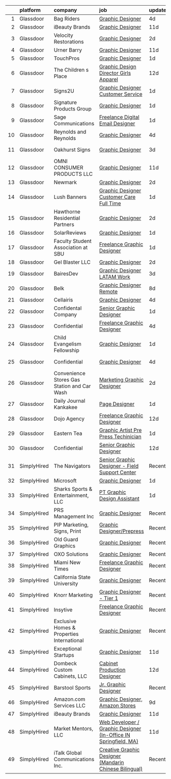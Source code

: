 

|    | platform    | company                                      | job                                                                                                                                                                                                                                                                                                                                                                                                                                                                                                                                                                                                                                                                                                                                                                                                                                                                                                                                                                     | update_time   | location             |
|---:|:------------|:---------------------------------------------|:------------------------------------------------------------------------------------------------------------------------------------------------------------------------------------------------------------------------------------------------------------------------------------------------------------------------------------------------------------------------------------------------------------------------------------------------------------------------------------------------------------------------------------------------------------------------------------------------------------------------------------------------------------------------------------------------------------------------------------------------------------------------------------------------------------------------------------------------------------------------------------------------------------------------------------------------------------------------|:--------------|:---------------------|
|  1 | Glassdoor   | Bag Riders                                   | [Graphic Designer](https://www.glassdoor.com/partner/jobListing.htm?pos=107&ao=1110586&s=58&guid=00000181329fe2e589119a218ff48f64&src=GD_JOB_AD&t=SR&vt=w&ea=1&cs=1_e1ef27d5&cb=1654411748461&jobListingId=1007905381189&cpc=BE35796875A68D35&jrtk=3-0-1g4p9voo73c5e001-1g4p9voolpkeh800-db1ab0a19732269f--6NYlbfkN0D4nuovUOU2dPryPr7-xanE7ZFWASvaSyNm3BqXIbrO0vY_fpYnc7HEh8YTJ-Vba_YYM8wwvkYb9yFF_YHEvxj3zvbZIJ6aJo4CxsC6WKxpU3qOgA9g_RWoChNgGS0KC0TVIQbPEaAVmRQUq-_jyfcBwySA5SBkd_pba5zE1l8nJdpr77GzBhqcjr5pH0qx6HWGxWjfi25lP0vtn1FD8YmdslVbJpo9NLkrA5PCOwTQ6JXtTjmmjN26TVcPfMsnHA0l3HPQZOX3z6myw0JY0260Oien_wABCEownPzG1XM3qkGu7Gdb0l87QtvrVQt40wVwFNsy9nQ4vxeEskbmUgtYHHTfCvFYE2I4VFxR6byEzgazlfLptoiDpnM5nJWNaBw0EbOQWAnDkH8yy6YAXH1AKSpd3WXzFwbywroqS-Tc_YYackzaCO9DIMHLsliYCkvFbQRHln51QCgAS_lDbJlUHURp9DaTrl9L8ZXHDfLBHq8QRThuCA_MrjKUsHCq83-g9S5cv3u5eA%3D%3D)                                                                                                 | 4d            | Williston, VT        |
|  2 | Glassdoor   | iBeauty Brands                               | [Graphic Designer](https://www.glassdoor.com/partner/jobListing.htm?pos=125&ao=1110586&s=58&guid=00000181329fe2e589119a218ff48f64&src=GD_JOB_AD&t=SR&vt=w&ea=1&cs=1_9c6b1d99&cb=1654411748463&jobListingId=1007889460296&cpc=8795CF9063CD573D&jrtk=3-0-1g4p9voo73c5e001-1g4p9voolpkeh800-6ac29f4d46719f01--6NYlbfkN0Bak6EwiWOi-lH95KQGz_2IteeDTGQu8PC0CTdvZEvB8aTxCVl-Yeh_qmspGBAX3vgbxoJuzbW3FoZo6byqxCXLwNK56gfZUKijTHbUINfxmFBAYcY2Zo0iMzF5nIGQKxFqPZLLuwSb9yYcLqtdWuGuYE1VrKOIl7uGDXH6xNO85maWtBP_MC4qKz8SMUW7d88NMXUMrWpS77_2R2ARbFriaTyYV5fA7CacOfOJff5Lj_pE_1TRG_2s8Tv-RCMR7GbGauKEJmGu9Of-6QOeUXPKjUSD1Yxraf2EBy19CwYfWbP5tt6wd4MCJtBmoIBbYLnRPdO807t9uOEC91bvC-ZrRZ9oHtKRzbjkXUklmEaBZrYKc9DkE69_UbUBX8BFQaKICjTbkx_0_1BJ0WAsd-418sMWFIPNlG34mIueY9ASBlGyPTnyhXuMvosyQqr2hciyPlKchDZEtkkWMWYfRBomiOfXTsdy_Rd7bkmZh6rVpXBTqznvoLMV)                                                                                                                             | 11d           | Remote               |
|  3 | Glassdoor   | Velocity Restorations                        | [Graphic Designer](https://www.glassdoor.com/partner/jobListing.htm?pos=103&ao=1110586&s=58&guid=00000181329fe2e589119a218ff48f64&src=GD_JOB_AD&t=SR&vt=w&ea=1&cs=1_d76d17ce&cb=1654411748460&jobListingId=1007914778663&cpc=414F59AAC079D902&jrtk=3-0-1g4p9voo73c5e001-1g4p9voolpkeh800-6beba033e76bfc05--6NYlbfkN0AN77IQYG4qNB0SF0w9dx5AeT6p643ab1gAjaH6HGqssSTiJOziOUFQx-rkxQ2Qw5b_We3bixnbMyboxXkXqx58B006Ff1qkeIiymx7jJ9yKledy_gIAyf7QKWWqyLvCuQo5tklCV9eQbe9QSKaLOIO4GQZl8arah8IM7MSUHMUryxAuuG-tpQ6Gft2TiLhF-9nxY9dtSY2hZn5miW9MgWIc1JEbWYISbI7ugt8bhMW4jFiaNK986zW7t8oLibI1r7d8Xr9NhWwcHlYZ7W9J_58rCj15sEZhqyHqOpc7-vszdAtFEZTL6x9UgHIvA4ZaqEymm48SSqhtd64bX4eO3aFh1Gw9ymD1eUseHQdsXubqRMpBcEjgITTtJMRfqlm1Ov7mxUsXW942DeHWUoxWRphR-m4sYhJXw6yqH01Htk4UFG9S0KSBJ5aG3PQld6k8bjW65fCVU-JrTkfFgeSEXMTSvetLGG9tf4yyNouG8ORRU9BSHXL788KYmfmrsbBKgK1i5PoPXAoYKqaZIMCAM1SXGaNdPor201jYkGiontSr0xsymSMOfYyCxBCYhkMcnFniuMCEqunKd2FAb00fna59edxd3vBH702eUQ8Y-Rwuw%3D%3D) | 2d            | Cantonment, FL       |
|  4 | Glassdoor   | Urner Barry                                  | [Graphic Designer](https://www.glassdoor.com/partner/jobListing.htm?pos=101&ao=1110586&s=58&guid=00000181329fe2e589119a218ff48f64&src=GD_JOB_AD&t=SR&vt=w&ea=1&cs=1_66b764a7&cb=1654411748460&jobListingId=1007890204130&cpc=8B6E8B4A13C4AEA2&jrtk=3-0-1g4p9voo73c5e001-1g4p9voolpkeh800-729056a393d1ce57--6NYlbfkN0AmBJBRN084S0h5v1levH7kjcPcMfn4jvsTPcEYZQxF7Kaw3NrpVBd1-YE52VfQZ9H2FLr2fgrvFrFji67oPVHJJfLPNIkq2ClrZPBMPgkLTPzoh5iPRfv-epdBF_LzDWf0aO-P5PP6BukMAede83k7TFA6ebOdlcftiTDfXscJcHr98fLCAZ5YGHsxyfjFJTFt2qgy2QWMGYZvMFmgcCxsK1VEYoRHIwZg2RKpESqsN4Ym3FzxePCJGXNOUrHy2pxBzxFORE4_w0JmwV8F080PkQ-WhC0ok0NVP5XpOv0qAktaP5fM0pXB2kGwNMpCUV6I6w2t7MNznlMSDGtQtmxyxFNhqo80HNRXB4ok5nxJZ1ylW1GcQMWnwdjtGoLAn0_YGL3xE7RVnc5mpDOmOn61b45pQl1e57rWa23HpqfdvEpVkRNYbzG6VxJT2Vet5I3g-FwM-wwn7K3q5doy8nXJdSJW8jhO_ED2ZPRPAwnT5G1XK8Z2XRLrigpXkRzQfQeXUtC_AIMq9A%3D%3D)                                                                                                 | 11d           | Toms River, NJ       |
|  5 | Glassdoor   | TouchPros                                    | [Graphic Designer](https://www.glassdoor.com/partner/jobListing.htm?pos=116&ao=1110586&s=58&guid=00000181329fe2e589119a218ff48f64&src=GD_JOB_AD&t=SR&vt=w&ea=1&cs=1_3c76f5a4&cb=1654411748462&jobListingId=1007916667825&cpc=292036AD7E8A5303&jrtk=3-0-1g4p9voo73c5e001-1g4p9voolpkeh800-d652e2cb3abc7b9d--6NYlbfkN0Aun7J99uBhasIZbkW12vtIueMmeXmFDIrRUio9HKseyPOAx9W53cAt0llpS9O59qijvcVHC-FnCX3RlsNm5qV_acafk7HarbnT0mJq1Eboe6zrAw99hQQmfppGZdrjpiY19SX8W7s8d6-R4Wt_d0fLEdBd-E22Xq43mdc-SFcT77jO31qBLya_l8UIVau9LkNBNGERMcWyMjKYFxbICvWNyeNlvVmsKaWkGUeNbD6mWkN2wcMoXeIEAEeAZ6DUHYPQKxK-fBowiKz2CA43E8xNwrwrWJrKu0UgftK1iGmepvPZ5_AQs81d9KO5Ndq-VDGCPfIuySnHQrgHlgDWDzxJHExT6GWr5BAvreWx4TzkiVqGxbQoC0EGPutC_GanydcbpPB_L-8nV1PGUJP6nAREAIhbrFZGpI66mjkH1IeCSOmWWRrgrxGd3WEFKwDrkMOp32mTXOB2ZSOfB39Sc9uF5XaDCs2oVE8b3Im47tTRZFAvF6lVg3HAZ8NVnr9xJSs%3D)                                                                                                               | 1d            | Barrington, IL       |
|  6 | Glassdoor   | The Children s Place                         | [Graphic Design Director  Girls Apparel](https://www.glassdoor.com/partner/jobListing.htm?pos=119&ao=1110586&s=58&guid=00000181329fe2e589119a218ff48f64&src=GD_JOB_AD&t=SR&vt=w&ea=1&cs=1_3b30d226&cb=1654411748463&jobListingId=1007886772025&cpc=9BAD89CD83072753&jrtk=3-0-1g4p9voo73c5e001-1g4p9voolpkeh800-2184072bc3133721--6NYlbfkN0BBWd5WOs2S62eJeB2vTL-03xG6TOCfodXjyUkBn7D_mf3Ui1OS0Ywfx-vsz6lvimfn_X56PHaasH5iCJnSi8Lt-nrfCy6xyhiwS7qnhZHl_aVIa4OztkaxHi6vHrMOJIhj4X_-aQuY4igUuadG8gE_GSrSL1FcQbi0m5bsF-D2AfMfn7kXqyhSan2zTZDnRaK7g2lMLrX1_WMSP_-0hOVrc0MyIZOYVIlT4gR5V48pU5GfrP3YWYyS6ceTEgPoAcG0pKoXITpbXWKoyBk0fCL5-A8t08MdQ6YbiNyv9otqVPohtImlWwtIYXEDfCMYA_UHas9p7sI3xe2t4DH-HyvuwBWzU-FJ6URtXco1zjUTGzSMe5fdQqWTSA-n4oxe6Sm4ETPzMwBqqoOf9wE_oxREHzJdS-D7d51sxhdJTHI7TrVfwRe6LtnDQwO8mL1RE0HAcswtaNEweCPrz9Aoh6YfjH7ZDWjv26Dd-FM-8rcGHUF-NY5bXmEN8CxWJiKPsC3m0mdBMLppGVCrOHmhJCwuPYSQSOcCCHw%3D)                                                         | 12d           | Secaucus, NJ         |
|  7 | Glassdoor   | Signs2U                                      | [Graphic Designer   Customer Service](https://www.glassdoor.com/partner/jobListing.htm?pos=112&ao=1110586&s=58&guid=00000181329fe2e589119a218ff48f64&src=GD_JOB_AD&t=SR&vt=w&ea=1&cs=1_dd4c65b3&cb=1654411748462&jobListingId=1007916651564&cpc=8C7EDB9C3100EB8F&jrtk=3-0-1g4p9voo73c5e001-1g4p9voolpkeh800-c964d11de6e57d91--6NYlbfkN0C2ruSLbldHgJRxGqX58M4ekFWuaOJ1Xy3nZgzYPyc2K9788Jwqg4U_Tgrj4YLS1kywXLo0RF65lJHUWhk7nI19LlvLX6_Ldv4w7bv4U6mPqunqy0TNfQoo2TESc8HPJg8xxLGQZseK_XbSHo1BhBNH7AlIsJw1D2NryLOr8etUuelMjx5MHTfHxMwvy6iSNMnrJ0606mHloVoY39A9X3qJ5c5uo5OnKTb4PcnyQH08ZK7OZewL4BTZZ8s2J5lHiRxvB8ocmGzAahTpGNGJpPbgje6MjmXj095bLtKDfR9IDCQAk7HJ7YCGr0Abj0Sm2oY8S2ywQoMY6PWliiLsNI6moHmpLhtRa2Q_t5hrlr6QDbt6gxP05Kzzri_KeLFyqRTthzvyphMhCAs8uyu8X33cJ7F179iuANnepJJKq2mUDNNrv4-VYGNVWefqlq2oQdOwswavNsTd-k19v2QjaNvaWI0whCIIIZt2JyCsx7XTVqAECArPFigf84BtBMDkIcer8-OFS3ptIA%3D%3D)                                                                              | 1d            | Boise, ID            |
|  8 | Glassdoor   | Signature Products Group                     | [Graphic Designer](https://www.glassdoor.com/partner/jobListing.htm?pos=102&ao=1110586&s=58&guid=00000181329fe2e589119a218ff48f64&src=GD_JOB_AD&t=SR&vt=w&ea=1&cs=1_11dd89d2&cb=1654411748460&jobListingId=1007916285590&cpc=1965E8169568561A&jrtk=3-0-1g4p9voo73c5e001-1g4p9voolpkeh800-4eb8d13094d4ae82--6NYlbfkN0DaZQpzt0Rd6JwaySfW6XvLnzkAXqmA5xmaZr9fZZrMYVJhwTtxO52UAZUg2L7gCOanT40CW_vxa628UzAGbB3qrwrdlem3F8icwCNeD0gLqQ-eI6lHJuwfG7eg37_MX37yDaRLwmKHCfPs68IEiCQSpCfWvRpw25tKILAExqIa1z9Hl8tQ5scel4A0N3dfQPLWs927f6YmXr-6_Xd17oUiNYfyyRddKsuM3eztBpgJ9w_al8bfnHTQpLYTLWS8PFxxHakgYhWwo7o-zTrKpa8RLLnUEMZkIL58d4NP1Pe4-cQ-GILcPGQ01urHgqQZtQVd-ePPcHON-Vv1AzaPp7WkMg_UzPmAD5Nw4juvurBdr7IamPH43tLUrQik3Tlzh8wNbRoBbwcjJ3lo2HJPRV6V-6W98VSyROj06Mop3ca880zpwmdxiwEmkh-Dds8KMqPatpWcllGAOwflEj5UjwAtPjXSmzC_qwJj2pbiIu5rlHguxYUaaTzKW3A8qiBRcfHFlON_y34NDZQedPxq3MnJ)                                                                                             | 1d            | Salt Lake City, UT   |
|  9 | Glassdoor   | Sage Communications                          | [Freelance Digital Email Designer](https://www.glassdoor.com/partner/jobListing.htm?pos=127&ao=1110586&s=58&guid=00000181329fe2e589119a218ff48f64&src=GD_JOB_AD&t=SR&vt=w&ea=1&cs=1_4b8f26d5&cb=1654411748463&jobListingId=1007916382036&cpc=AF1E4A3695F490BE&jrtk=3-0-1g4p9voo73c5e001-1g4p9voolpkeh800-9138dbce5ae0f4d4--6NYlbfkN0Bw4eilJLL6njo-bmuEWNQ4kNTbq7KRyPE7FcZd-Sq0cUNIlHWg1RmZdtZxYgPgvMKCcW470oMEKm9yUfH-WhpZfbhmF4BinsG6u2z6Sv0cm_laneQccpVMRJj7W4vUwLsothWtwiHVusC3CTakdu2x4B5fb5YmBF7pJm-ZDntAkSBF-tREePaSBYMZNMS9LjP5_lPy-zgNiFmFicaJfdWfWghLDNfXHXXZCe3pot6q_7JvzGMNlcf6NN9ecZpSDP6ub__JNGfU4lxTlFer6bieLFxFw2_bm21cCgM3Rg7AkDgUG0514Cpj4VQlw8XbeT8bWLFEcBP4jUJscxxmm5Ocu_7W6SUjcG3a4g6cg_j_0RyEYGQM_pc_oAvGnf0NJ5ufcujWSdDYyiWQ4sV-808rlYq33n0PtSJ-orwK0Sbuxc9OsoMFsdoKsiXG1wqtplqYS25gK9glqPoAMfv7mHNiiUp-xycGEjqUxjvNGMZEeNyKeKzMk6d97iIzXXc6qx0%3D)                                                                                               | 1d            | Massachusetts        |
| 10 | Glassdoor   | Reynolds and Reynolds                        | [Graphic Designer](https://www.glassdoor.com/partner/jobListing.htm?pos=108&ao=1110586&s=58&guid=00000181329fe2e589119a218ff48f64&src=GD_JOB_AD&t=SR&vt=w&ea=1&cs=1_d62e5a68&cb=1654411748461&jobListingId=1007906377535&cpc=BF2D99A98B89D842&jrtk=3-0-1g4p9voo73c5e001-1g4p9voolpkeh800-62b7b480fc55fda0--6NYlbfkN0BZocpoA2SzTZ2GiQkZWoNJPwogaSn5DK7EuJc9sdNlvjxb8U-81coehJsjtUBK9dRI-li39YKSqY2AZjtG_S5wwi-QEYJB6ANxMy8pV6Ec0GZIsdnXfTfmu7DPNU1jsuudTrYmmNOfBnbwG-AaMQu8iERsoP8-90y4SZ1cRN1Tup30iq_NL2fAh1ee5w9mVOEjlzrtV4QR3SCTes9dJw2xng6qi8hBM3qZ1wIVYxG3veYZIJRgm3FmqRAiE584hyZ8il2HNFbfwD5poxle4QWpVzIPvQcGU0lOT35GgzCZN1cHNgAlvUXQtEybGQQCP6zeK_zVVmwOAHI-SVALfUI9UznJRXTCIPf9SxaBWWahKinzg2U1tsOjesLduTpd0YtRJJeDNPEADvfJwEboycqZf3kC_v-K2DAa1p9IR-bMwkd1GkJgZC7Bjp-loeqUumuipaqJpW6Kh2p2dv0Lpo3im5PiPD2eEMbySR_33-9zShYQAvEqRCQWpslQT9k6BciU-GbbyVQVMg%3D%3D)                                                                                                 | 4d            | Celina, OH           |
| 11 | Glassdoor   | Oakhurst Signs                               | [Graphic Designer](https://www.glassdoor.com/partner/jobListing.htm?pos=123&ao=1110586&s=58&guid=00000181329fe2e589119a218ff48f64&src=GD_JOB_AD&t=SR&vt=w&ea=1&cs=1_73caa2ce&cb=1654411748463&jobListingId=1007909313017&cpc=9EDA28EADF1DF7F0&jrtk=3-0-1g4p9voo73c5e001-1g4p9voolpkeh800-f2d4373451fbf4f1--6NYlbfkN0CScRUTDNZOIsfF0KgQMqEmm1HMgqXiKB7IvQHeE1BG9Sjv-t5XrcewyGRMLidMur5Bi2owjrALbeJvAWpW1KeZN-hKuJ8Omhw5lgaEeck7FdlGQllwx_i-QLZ466QJXsf52ZqXx3gntLWqxDeSbZ1T8lpmuuppNQZQ0NFHMNxgzjL3OobKHhQ0MYDEVg3wZPD6D_maOZwqV8LKGwY7wv9B98I9EFzbIfQ652EFTERH_wDsoPdAdLF63ff5OBKuJSfIfaUTYiN8fNkWQ93VDoaDv_f1qaCewUwB3ZteDXusNnnr8dGW72WuE7OGbA23VO-DyaI5fn3qM0exfIy_2u21kv-vKHTIqRPDnxdIRwe8_HlmN6h8_o05z_OXot7jZmCa6_5g5DQHg8xgG6fH1fgzZ0e1UyvDMoMbqM9oVlaaxVYdFg9YdFWts--YGXHeAwVCeiR64T1cKugt5Tm-XNm1-dtbrtLfSGlyfolp5VEGfL5QuqzH8sJEMRJAbQjXp24xg-tNSbtWdw%3D%3D)                                                                                                 | 3d            | Saint Petersburg, FL |
| 12 | Glassdoor   | OMNI CONSUMER PRODUCTS LLC                   | [Graphic Designer](https://www.glassdoor.com/partner/jobListing.htm?pos=104&ao=1110586&s=58&guid=00000181329fe2e589119a218ff48f64&src=GD_JOB_AD&t=SR&vt=w&ea=1&cs=1_6603ca05&cb=1654411748461&jobListingId=1007889603397&cpc=956B2567E1972B70&jrtk=3-0-1g4p9voo73c5e001-1g4p9voolpkeh800-61a710008d1de145--6NYlbfkN0DA29fAIWzMUN2zo2rByGww4QFfmfq4cE7ge9TBo7X8oE45YmG8TofcGxxHz90jDPkaExRLftcRbDrnWlC5hnWKtV94Vk9eaE_00hIOBnnNNT6oPys2RgwQt2iu6gglzuGHvBEqIUYfT2i9zA-DcbXI8Rd2K6yRZFMMeGaM06t0dlqyilxMg3rd0V1gtn9ar2Xc8pG1auMLvghu2n24ZRIORY0md_1fPbcGnRInXdzIpFR-3ejiAtqz5fQ2f4t6XAasHujNyMDHhfs7eQTs8x_aPtlwZk5pe1PoiZvaluhATQlbfqZb-MnhOWXHKcN69KFaj7cc08oUPHC68ScwCSXwQyCKd9zzmAta2I7DBWdo10fibcJAtAOhJfNmCD0pQMyfIbq3vj4QHZbPCEWlG9IN5Asm0UwmyrDClIVQ_3HdQOyzHf0L2B0gvqqZGo88TtTF1d0-GApWsPlhYJNolC1Rx9E26Aj0K2sBPI2TwsadcIb_CHytj7Apo6XpHXpJeVc%3D)                                                                                                               | 11d           | Myrtle Beach, SC     |
| 13 | Glassdoor   | Newmark                                      | [Graphic Designer](https://www.glassdoor.com/partner/jobListing.htm?pos=124&ao=1110586&s=58&guid=00000181329fe2e589119a218ff48f64&src=GD_JOB_AD&t=SR&vt=w&ea=1&cs=1_3c1a3233&cb=1654411748463&jobListingId=1007914184878&cpc=F2E91DB1AE7076E1&jrtk=3-0-1g4p9voo73c5e001-1g4p9voolpkeh800-e75c8351b6f3e284--6NYlbfkN0D788tVLZnHYB2JKTLmCXo4PydfvtZKcdbYx6lxKaz3IsjpekL0mtLlHCb9Vr19l7yLEKaEdJKcwOP3V50yinnrOW2ZbGblNDfCAtRmSNLZatRlgc2gR80adKW93nbdILSSgQ1msfZjknFw466he5003EXfZUcEX2zvqRrs-ARXGyq6lLxqpmBYT9b9LXmv-eZsRnH2zS-q2Lrcie4cLijxlGlpa1lhPpgEr6PXZQ5Qb2eU0TdELHdWMNlzShqb7JzO33S3iS3DUhwnYKRS49rILeJH-DI4AuFcQWMJzaAvwsEnI8wX-KUC5xBJ-cZj7yfo3TH3_9-SOThYTsH6FBKB8NwREdHDjwzXeKlBFneXslOO6OrHhTkul1IvDT-9240Mo9d9Qim5hKYtpVuyqHjOkkqhwd5eIUplVZ1_DrW0m56FhAEVlXcLV3a2V2iLECRHJXrF6DBUClNglWR9ejRAeRTqXQGrKErqhZVjGGwHpMlsacnYptqW68WFt7pFw3lYRakMQNB1Dw%3D%3D)                                                                                                 | 2d            | Oakland, CA          |
| 14 | Glassdoor   | Lush Banners                                 | [Graphic Designer   Customer Care   Full Time](https://www.glassdoor.com/partner/jobListing.htm?pos=130&ao=1110586&s=58&guid=00000181329fe2e589119a218ff48f64&src=GD_JOB_AD&t=SR&vt=w&ea=1&cs=1_3a3db858&cb=1654411748464&jobListingId=1007916897117&cpc=4B86475FAF393599&jrtk=3-0-1g4p9voo73c5e001-1g4p9voolpkeh800-485fc03a5293ab20--6NYlbfkN0D7xzc9g4AO7CkQFg6-WtG09QUGQ976mMDYGAVxp9DsHFX44B11cI3PAcyIAsaOLrHpu-NM92vf1EYm8k-rZrxbLQNvvUXz8FwWnqPmiB5jWyjFzSnXgMG95AJWIeZzGDjoBkTNH5lwz3U_ulc22Wbs2lEFcBnEUPWjZi7v7NLmG-RZ18-KVHEW5ke6gxqCLxPA1T7bj99CRH-B0ca8E5kbHaWHzw2CVIxqJUOhOXPHaclx86yIn_iaHbgKF0pUzeI-ZYe3Dw9X1FzY-dCG004gxjVArVFVAQr-xMpG0B6LsPI-B2Q7v4jcE7CQYBAdsCmZ1HTZOCpWY2NMWKNYcezbaGmTHxUAI106MXPaPOeK8dS7vWYLoIBmsoja55p98wLZPlvQ2J22y8idwSjHH5gL2_kClj8q_-gd6hEEubtlBAwfe_DVl21Wk8W4fd20Vj9xqcb8-KBOL7iGNsp2zNaL4gNawi1dEzX6UGkyvFvyrkIh5MY5dskE7cb02yNb9R8%3D)                                                                                   | 1d            | Richmond, TX         |
| 15 | Glassdoor   | Hawthorne Residential Partners               | [Graphic Designer](https://www.glassdoor.com/partner/jobListing.htm?pos=111&ao=1110586&s=58&guid=00000181329fe2e589119a218ff48f64&src=GD_JOB_AD&t=SR&vt=w&ea=1&cs=1_89a90790&cb=1654411748461&jobListingId=1007914022148&cpc=66625C18893C0C14&jrtk=3-0-1g4p9voo73c5e001-1g4p9voolpkeh800-341cb86819d86c0f--6NYlbfkN0BPXALRPKckI9bxvPFgojV97bS6zm_qQc_3xQoOUsvRTkBnYJJ8inH_YfERUjLnUVEale39OnKuKyVDfWGngeLpm50XeMftDLq2pFU4E79foUtVEQitNf2Atj-EmRhkM2v88HCLqRzRGKJumBE046QGj5sFAUBOyHRnJ0DR2aTJIJ0X3yGwRJzDveUdSeS0PsvQfr5godLVj5xoLQQVsYgVn_mELNbGgqk9s6FEXY-0erXR_qIQlWWgdY1xywLLjvl4C3g0Yn296ACFBEqTbkj1053I9VHHDXaQYIwN1ECyLygYFlvh1aylPRrRPTEdEfUcuE45el6MDHnJtp9hhJmIp7hihxYtcvXbQijhT5JuEohXgRsfuG3wNx40WKaXgNp14-lsOaeaEA5oiNjIhAJFUrTDOs-6Ij6g3TMpME9US3XmydcuwjiMFPoRPCNuTxZlRtEJVL26abWsSaqqIAI4ztE_DMMNWPIPHhO6JMDDa9I3SMrtpQxkcJD0CCAvDW-QRs6Eyf5qxg%3D%3D)                                                                                                 | 2d            | Chattanooga, TN      |
| 16 | Glassdoor   | SolarReviews                                 | [Graphic Designer](https://www.glassdoor.com/partner/jobListing.htm?pos=120&ao=1110586&s=58&guid=00000181329fe2e589119a218ff48f64&src=GD_JOB_AD&t=SR&vt=w&ea=1&cs=1_3331dc62&cb=1654411748463&jobListingId=1007916022767&cpc=C3517E2410EFB392&jrtk=3-0-1g4p9voo73c5e001-1g4p9voolpkeh800-35effa83c1b04b45--6NYlbfkN0Cl5EkcnNUgaa9wFpZ0kwgW0tbGD9CK2ONfLQYOXjTpmBg2jJtRGBzNT5znIDD_TJAWpRVe_WHrg-4K_urKBY2g9gKoqWLxD4rO6tYoObpPUEykSdck-FmkOUJmMUUaGM5P757XmMoR0hadGb9Gd8Rn32zL-FtB4O21EZVpvqxgPC_ePsmjo7msVip2L_OJue_CHK2RKZ44ykqyc6aIhrSlJji681Hdzts8owTbhME1__LyoBSFaUcNpiWD6-WVwfKBYobbafKiDxuBw4QR-TE-lO0yn6mHv8-aaaLYj19uj26GzD0GLLuEYt8tWd6Yzaf2g1B5Xjb70JJcdanO7y4r2P-FNGChDgvArE0Y-OtcaOdQUgD8gfV2DLDd_gFY1fC5hEB-xtkqo1tU2hBt__EsVXZA3-U4upTT6gwjIipl10ObnPaDXRQPrZlrMysfUTu8Mq6gUbNCBZOXopZXF-Ft-3VyMNrlrW8F-cAnL4vZ_pdgaWMZILv_DnMwJ617bKY%3D)                                                                                                               | 1d            | Eatontown, NJ        |
| 17 | Glassdoor   | Faculty Student Association at SBU           | [Freelance Graphic Designer](https://www.glassdoor.com/partner/jobListing.htm?pos=128&ao=1110586&s=58&guid=00000181329fe2e589119a218ff48f64&src=GD_JOB_AD&t=SR&vt=w&ea=1&cs=1_c1e7efdb&cb=1654411748463&jobListingId=1007916309617&cpc=654405A9B1E0A9F5&jrtk=3-0-1g4p9voo73c5e001-1g4p9voolpkeh800-b461f3c2c1fc72a2--6NYlbfkN0D5OM2_DtJwWfmjDms4YBJ7udPE98KGKje_yY5u683XQjLowkIHHiTh22S_utxEMKHI08aF4QWqFKor8MJUT_kFOMt5x_2Z64TQenWTcwZhxRQmBev_HpXoeVoD15X6FBid0GRHxLoLON5sqpKENA7JL8yTR8aw4ds0RNOqc-j37qwFZM3BeTODJxLQS14YpmtFjLF4xIl8u-r3TdyRt22jNU4gvb_wjzJ9NBFZGNq50jiWvwyIyBMgBGiYW6DvsNBWT0cgOv0jygYq5whP2JS8cZ0zVEtRBOq3yiHHPXmqaXka71rv222HYvKd5TwZqLY431C0Jt6FAzWHT6r2j00nW7liCwottEGZ_s4wgIaUyKS8dphp1-2lbRLa4on1_oco6h2pddcQAU9rE8UnIpz3RNxy4wwAzmgQmoKIdz1wg1tEZ-FUQlXLBnLH3HG5-KrrQMwvCFoMdHHqsRQDuADRWObKvWwbpANjlH5C3faJ3w7GSyqHUUab34iK6SYy9JY%3D)                                                                                                     | 1d            | Remote               |
| 18 | Glassdoor   | Gel Blaster LLC                              | [Graphic Designer](https://www.glassdoor.com/partner/jobListing.htm?pos=114&ao=1110586&s=58&guid=00000181329fe2e589119a218ff48f64&src=GD_JOB_AD&t=SR&vt=w&ea=1&cs=1_4b788382&cb=1654411748462&jobListingId=1007914031772&cpc=281FE6ECBEE2538F&jrtk=3-0-1g4p9voo73c5e001-1g4p9voolpkeh800-c4335c33c46746c9--6NYlbfkN0CPEiJEzZq4I_K6S6Q9VC1QMfIsI0INZ1UYi7vjgDL48YaPGGDdkp1ZtDXV5yXldrI2acObnEcb17z-Ywa4ZhjL8opj4b7CmM6ZS13OqzezEUUf1xWv9ihGrqza8b4x5UmfiwGm2i36RBQPWH3C09_OQcE7aLED4Lq3z4HDj_wZv3ktZBNLYjvry_AlpLoSwdNEZjYHRK_tnOL6HVaoK7goPwdQ-Ssxx7DpJHOyvBuMdZDFqExX66f7nHvBzc6vwkDnhtDkk5nfBkw17qmwmM0pE-J0DzK6KHV4Xcy2jcpnwUOm_HvJt_RyOzIa42JP2wDWEREWYuJzOcHqvywCUtCpypUI1C9D7CipUGlpJLOlFvqTkkFmjcGFIWsm2Jh2lvWgLfer4MQjYN5XcghtSzcWzZuj-RNDWQmlodDVRzw5AsL1dJ6LNgfFp37JBzgT9AO7LHS6zAeTd36AnFjcdAvYCzQQAKcifnyiFJn7xU0rtcMlCdrCcMmUFSAaL7ZzzjLo0Er99L8Jhg%3D%3D)                                                                                                 | 2d            | Austin, TX           |
| 19 | Glassdoor   | BairesDev                                    | [Graphic Designer  LATAM  Work](https://www.glassdoor.com/partner/jobListing.htm?pos=122&ao=1110586&s=58&guid=00000181329fe2e589119a218ff48f64&src=GD_JOB_AD&t=SR&vt=w&cs=1_73454980&cb=1654411748463&jobListingId=1007909606870&cpc=F41FEAB56D215062&jrtk=3-0-1g4p9voo73c5e001-1g4p9voolpkeh800-6e824d0ec6b315c5--6NYlbfkN0BfEGkshao4EhrCCf7LYqKO8VNtf9vkQrewuI3DmTR_-FNjQOZq6FDCm1wcPTrdsPdLSKzVEygOApq72fsDkHD1JO8qXoNlZRCjiiEmgaHs8VQHP8mjQ_IyqmJcAZTGiB5MTfkrLXwDdQklgouhZigDHk4Ewi9YYAF00Cnzsk3jTPa3i4FPVrE2fJbAJ6elwOx8s7spvuOJeiD1q19K5TZVAlAZ6X8UCWaUXiOs7kvBYZ6rYHRqLT10a4TSlfQF6BC18F5ZTTuNBA3o0ZPTcNDKftIQvDy1x6Yd6_iIXOrsA5Y-LdAa09zLAEppnR4ul2wv2lI4dYvOyLgTmCitYS4nhReIGeFBxCTBnuLEqOfD6RC2r9k3rjhSEIeZvHRL-otTCkOTS2UtgHUwYifH1HPCVlSKTL648e3yhQfDxYxLb0wJfow-2iF1KvSJcT4YpevutavjgHGYv0yFa4e0Wgkb-7Ndr_y7Y6fH-w3yHfYYYxtvsE8gKYTohBXgsRrn8JNaM_7km_SHxECVTUrTMGHW88PiFnPdjDjxgThQMN6c5-eecCX0YQL8d3wKIUul_RaZ6d1mUkhmPQ%3D%3D)                         | 3d            | Colon, PA            |
| 20 | Glassdoor   | Belk                                         | [Graphic Designer  Remote ](https://www.glassdoor.com/partner/jobListing.htm?pos=126&ao=1110586&s=58&guid=00000181329fe2e589119a218ff48f64&src=GD_JOB_AD&t=SR&vt=w&cs=1_b691162c&cb=1654411748463&jobListingId=1007898632091&cpc=FB7E4A1762AE5BEC&jrtk=3-0-1g4p9voo73c5e001-1g4p9voolpkeh800-f9a1c4d02b729b63--6NYlbfkN0Da6J51kXWVbKwKvqLrPU-n_Lo8-YIDkUozJ5xEI5XbK5RbcwwFnbOzbi-PuFpPYiorUdFPehLafjDFQqwAaCPmWryCqqM3SqDTMdqG-oGSX2MYPpCKSLaDQSFYsGmUl7pZCLbi42L2MOM1tYE0rvdpIx8dFNB3RprgBUshZCGng5ES-boqjdjMBjmUfrCpr79UFaPxbauYZcOPlelOYtW53AdNRoOEmsDs4lurI8-rV--bv_t2_EBVtWFrDUOWPfyIcNKK3rr3NWD235KvneityDbV3ev6VMfp8zeQzrmJmDIw89N9PPnUwgNLqyV9LE1cpj2eHckL7vlHjbACjLqO4DO5v_fOGfYMeZssEc0UlSFZYOgTWP9vxGruqomERnbff7MGjtEy1-K-4FhhMrVsFsj5-rzb__W276_B-tcX_Fi5A8fpSVAKOvfYMrxLpE04g9DUM3czxNIMdoRbawiMtuouqdbFCUfrN2VPPMecfnhBb9t4Z_U3kjHyH_QfaQ2pKXOeiTz3IBAT4upg1HqCWm4J7kQRDD-tp581697AOSp6yMi-oj7a1lVi8_L12vPC64vBTFW9D68BEJtBdHq8UXjPiBiGqiY%3D)           | 8d            | Charlotte, NC        |
| 21 | Glassdoor   | Cellairis                                    | [Graphic Designer](https://www.glassdoor.com/partner/jobListing.htm?pos=106&ao=1110586&s=58&guid=00000181329fe2e589119a218ff48f64&src=GD_JOB_AD&t=SR&vt=w&ea=1&cs=1_2221c6c6&cb=1654411748461&jobListingId=1007905807990&cpc=BD04BF404FBE42C1&jrtk=3-0-1g4p9voo73c5e001-1g4p9voolpkeh800-e23e22181f2b79da--6NYlbfkN0DimWJ83CHT1ZCPVN8tHIKtJyaZLFs-ASOcJFQs8UXSw5r4m8mOUgMme-b7P8D-9uzbZ3GGP9Op30557bAW2yN0OEmJ0xPtWlZHWiVe01620yf0Ij-OkF_i0bfj82umuzqSuBqy2o9sUoxaVm4avH350MHE8-foUu1buA6rpzaySb7hD5uDrHJY_zAwb8D690wV4oxkIuMG03iYxdCbJ3krMr3XzTDQticruqj9aC7BdTYiLxLAxPmWSCcg2VQTAnJwyXwYOtx4owBtRlVZ2LvSz3J3vkn7erYwrq6aChrw5HcWyWjTRUYdrGuiRr4nzhzfMBeoVXi9ACs-0XTiORkxPNGOV80p6F2EIQRVW_fWLHPNtlOxyh_BAkGEVpisWuwNK3J9KVL5swVA6IBdQ6Yw3PMxdtk-zPZT4B6IrPIWuFdoHJFCujeSGWED_eV4UoQ5nc8YO_WOWXqQwDZopGyrjDPf_OmpoUZ56ZJhn0Ck3GLn2lGTPa54PGzWts3YqVq5HXEeIxQEHA%3D%3D)                                                                                                 | 4d            | Alpharetta, GA       |
| 22 | Glassdoor   | Confidental Company                          | [Senior Graphic Designer](https://www.glassdoor.com/partner/jobListing.htm?pos=118&ao=1110586&s=58&guid=00000181329fe2e589119a218ff48f64&src=GD_JOB_AD&t=SR&vt=w&ea=1&cs=1_93c4cc4f&cb=1654411748463&jobListingId=1007916283115&cpc=83EE714EB2563156&jrtk=3-0-1g4p9voo73c5e001-1g4p9voolpkeh800-30353a08b8d13039--6NYlbfkN0DdLn5tXN_RiyJSiFodarGZFJKa8s6F6AK0THPBWp05MWGACVIr9k5ZhZeqA0v3XLuiOGgNuIMZcjLUzzeczhsYoUuvQodJSw88ILTvlVrwbOuG2zazNBoynVcrohAohckax2-qdbNYmnafCkjMAzTt24sbjj2rZ6jwQZqQxOfJrX1-aHlm9ONzt4lf_zU1UNenFABPoIVHJVFeUh5r2gBHqag5CFnjSbnJufDxzSLtiQFY38jR88sTw-aEgBXoChzVkf-IbLsCQ2NPjy3ltFBs188aO1W5eCzP4HrgMIoxK4J7Q9YevEHPB5PiUBhLCeNlKSixf1M9C6VcaEI9iueQvcwsNI9fxsKP5pX7vseXBbSUMGgJorpWzbd873ktf4drmTduH2it1nhLVDGgjK__RwkE_4gnGSQik7A8rO95Zm7wSdvC6HJmHPYafjXIJTdKVzDNQ5IC19WMNzAnDPkEYnX-HccePZ4lvZsSVf3he-F8mncIynJ6C53BAe_eQXW-6wdURoq6pQ%3D%3D)                                                                                          | 1d            | Santa Clarita, CA    |
| 23 | Glassdoor   | Confidential                                 | [Freelance Graphic Designer](https://www.glassdoor.com/partner/jobListing.htm?pos=105&ao=1110586&s=58&guid=00000181329fe2e589119a218ff48f64&src=GD_JOB_AD&t=SR&vt=w&ea=1&cs=1_143144d4&cb=1654411748461&jobListingId=1007907463958&cpc=8795CF9063CD573D&jrtk=3-0-1g4p9voo73c5e001-1g4p9voolpkeh800-aa998eb2b6ff81f1--6NYlbfkN0AXmc0ozA-ng38EaH65ErDf9X50qwqtw0EVv_aWSftMb4XYgkFokbHaBTL4PC5j-dByB5D07M8KP08yY-yhkVOnSMav7WhqH6rF2ddrUKfninvf5CXgjVsSNwUCdOhuHss6vcsobFZm4LAk56zy_uh_8ht9OuX6D7z3LeuEWOhmKnV_d9Z7aP8L6Xij2sw1D5LGS4f5NmZ8TcPQCk1yD1oaNwZVtPlqI2Bc_KQx-e-kf8Q4MIP-Q2mF28wr_7NKXDmImclciKt-Ln-cIEOnMytLUL5bu2JcfUVvlAWJZInWf3mdi1JAYNT40bN1vW0yK16ghRDHlS3KNJTMZ6U1WnrEpfqxSci6LqY5vldvrUBzR-5MN-1a-PecAa9ahIavoeFEVq-WheG4wK29UbzJvNaQwLw4ITUz-IiaSFYOyq6NH_09S7Cf3aOOlWcjyWsg6NKeWwTNgRfWbmYAuASCPxWXArAyURJWWHZ3ebTI2LgUkeATfCSLc3rIw8pNM94DPso%3D)                                                                                                     | 4d            | Remote               |
| 24 | Glassdoor   | Child Evangelism Fellowship                  | [Graphic Designer](https://www.glassdoor.com/partner/jobListing.htm?pos=129&ao=1110586&s=58&guid=00000181329fe2e589119a218ff48f64&src=GD_JOB_AD&t=SR&vt=w&ea=1&cs=1_c87f4f95&cb=1654411748464&jobListingId=1007916385342&cpc=632C08DE5A4EA969&jrtk=3-0-1g4p9voo73c5e001-1g4p9voolpkeh800-3abe055ecee00126--6NYlbfkN0B3TR9fjcPWI1I0U1s8Xj-tIZQLTohrBDLR8eTwRNrsh9tEIWv5SpUrnqW0n6rWnG931TCOye68uxtC1OFNRMvtCHFt2eLu6SnPkMVRZXlXpk-JHVCkbYBgClgfuBfECCGJpNzIBPDCSBJV5O7_T6EmsnC6BeVxIg8ZK-bil-WlQUZk_p-u8Ox3WByXstvRClEW79JxVVmO2zorKcdsHs0h9lCLKRaMV0wgjkxVa8ODsaPEc8m-0AtDmB1PrnA0JnDeVrSJphbz2CVPqJEaZ_8PsxKdOn9ul34CgIbmH8h9ouTYY5oJxcyhTiKYL6Onx6LHcgW-I3nIGzxleTQEB1LkpYXUDhiTB_ReQEEufPjZYkq9KdEowlWmUA1fXhiJjGON13hiu9eZ3ATCOOvBN0LYloxeOf2SC9pezxbdtpgCtO7fQ2kZcl01Ke-gUk8uxjig3tTQdMOnkodnzY447w7QZ890_zVywYhCQZJsEr5Vb6fEizSWELEtLQQtfeoIWaM%3D)                                                                                                               | 1d            | Warrenton, MO        |
| 25 | Glassdoor   | Confidential                                 | [Graphic Designer](https://www.glassdoor.com/partner/jobListing.htm?pos=117&ao=1110586&s=58&guid=00000181329fe2e589119a218ff48f64&src=GD_JOB_AD&t=SR&vt=w&ea=1&cs=1_5f943440&cb=1654411748463&jobListingId=1007906448952&cpc=A8EA696C92E7776B&jrtk=3-0-1g4p9voo73c5e001-1g4p9voolpkeh800-6deaec60b43fe9b3--6NYlbfkN0DHCUXGuOydi-xYFjzSZBoGOuSnOBxDJDo4sdnv4prR3Umh3nqGc4XBHvalpSMEWtyNTMhL6zGUstnBVusy5-yr2jUSYh_I9SYc8rdFL0DDyMopbGBpruuxqYzF26iAETZoCdsCf_8zU4gGaydk1vfDGjsKVv_pf8AKVQQ9jnMD-HAbS4YRGzcvS4BqwRjwEbAhOekUlfdnbyL_J_jTQh2c6YoR-FpW2olEi_2MjMR4VdL8XFJ2WDSiBIFN5wwzmOTrkA9eagv1ZhaNBpwYOyIhx8gP6GJp5CZABIpAN4aRLYwa8thhiLS0vQPFk-MUmMttZl5xU2oRQO6DsKwq72AbXlVBctkAtXamof5bazcaviiPuZaE3bgEunnqoSjTkfDIM96TM2J2Yaky3Qnj8udcRBKoyoRMaTBVzieeRxFw1G6tnJ69U-h_9USlN9rgAFtxwkKF4It-EknzpekkVpl7hI5bOU__qB2UZU1mOEk9yJlp8K4kNovfV090q2ix-2I%3D)                                                                                                               | 4d            | Los Angeles, CA      |
| 26 | Glassdoor   | Convenience Stores  Gas Station and Car Wash | [Marketing Graphic Designer](https://www.glassdoor.com/partner/jobListing.htm?pos=121&ao=1110586&s=58&guid=00000181329fe2e589119a218ff48f64&src=GD_JOB_AD&t=SR&vt=w&ea=1&cs=1_5f76d80a&cb=1654411748463&jobListingId=1007914397033&cpc=40021B6B9FB64F38&jrtk=3-0-1g4p9voo73c5e001-1g4p9voolpkeh800-9c53a870fc773845--6NYlbfkN0A2qETg8NDdb8YmpmXHqMZx7PM_SWWUrZ86gUElVzY_nAqd1yguQKJ1bnW5gwMV580yA4ho8G37Lb0IOFPTtockjI3Gg6ot19QggG6EAGpocKcWBWFks9MCj0LusAOEmtTUETIgWLoMqEl6m4Af08ml6mzEcYt1hL-LvMgUQCgdxwDuZiLmdP-jvImeBbCyrQ01QYO8E0LjX8s6Doh25P6G59ccIIk0ePVT9CC5IttksXqKqVCwHP21hc1i9fvha0LIolOVZ7amy3WhP6GlqdFcJ3OuMIEZtMDpPVbqFctPdejy537soi2ekghMLK4GHPHr7zxCT8LAQZleHZvFsbpbMBnrogqg83mWyNr5a_dtWOAHhNvBgAOAMldoPbCyCuNLbr2otXbFBgkyr2_yLy9h433gz9t44EEClzZSqiP3zjesv7wEPpWje8LhBLy_znjMf7JbIqaMmGrlJ3N7I1DhnkvO5DvBEW5FeBdNzxZ5jh9bM2KrIfqjry8UXtR3Ie04775nrWah5A%3D%3D)                                                                                       | 2d            | Tinley Park, IL      |
| 27 | Glassdoor   | Daily Journal Kankakee                       | [Page Designer](https://www.glassdoor.com/partner/jobListing.htm?pos=113&ao=1110586&s=58&guid=00000181329fe2e589119a218ff48f64&src=GD_JOB_AD&t=SR&vt=w&ea=1&cs=1_2017982d&cb=1654411748462&jobListingId=1007916562211&cpc=19A63F97CDAE9B19&jrtk=3-0-1g4p9voo73c5e001-1g4p9voolpkeh800-f6cd24f721c1f6bf--6NYlbfkN0DmGDNl7zD5Ulaf8_5Dyt8WYi-ZHnpxyUIKvkssYzrSfcVSbJCmiuoHkrPkOMiHXy_lVWML-CqU0D7jkLaU4Lsm9KZnhPOAeI9-ZccCW6CF_wstaVN51zZWQqld8msLnTykhRbHfGffsW0Pt9NBaV6PxWBaTCzCEtPM5WhP4jidOy7YzX5fCIBBIv8mToZ6lKhqgrucOL1j_L2xkbnTYuA7iJbsJFs707EUoUq5rSRgjMWnM0iFeTuKWN3aH5VTkCYTsYj2wNq7meV64-IC2RGVtqE2CaXdq7NlcypBfaU0PXnrxPnRTvyMkf3D3kOxqdwz4jvqlDgkKEIwaNIFzG0nvxQxkHX34Sa_hcI8heQ4d8blT2WNBLqlV4gHQrXmqr6yUZVzKSGNIIIk8y1ZpfyVe_HnipQxyQfP4aQj_u1tN5nO-jZhFgfLVjLqMBKP7Yrg0FMzbGDLXEVahTawYEE1NiT7BVtrAv6CSR4OlrwIBlaZAGokXgIyK3xpuAj-NYWgyRZNkDOH9g%3D%3D)                                                                                                    | 1d            | Kankakee, IL         |
| 28 | Glassdoor   | Dojo Agency                                  | [Freelance Graphic Designer](https://www.glassdoor.com/partner/jobListing.htm?pos=109&ao=1110586&s=58&guid=00000181329fe2e589119a218ff48f64&src=GD_JOB_AD&t=SR&vt=w&ea=1&cs=1_48fba39f&cb=1654411748461&jobListingId=1007886314271&cpc=3DB599BF2F4828F0&jrtk=3-0-1g4p9voo73c5e001-1g4p9voolpkeh800-6a0c92d1cc1faaff--6NYlbfkN0BJ7SxFFu0QS4s1WksMiRI1tKjLJJuNPDUQ_PYvNvf3fpUzcpH-6oJ1gM9ZieZiUVApO4EXtJPJ4hE27egZX63LdNYAHGNc4GmXi4OsKCdQoLedIYWNoZoydeunQfgYvOvZUtZISuvEkKAp8m_aL4l6r7S0nV04xK9MqCYvNi9H1BEhK4_4eEd06jWwncPGrtqJR7_O2wBHg3T1vwQbC-rekmpy7znxTCGfp8_N42Pt2cdBECUlCYz8Ky1nJkZ1ETyn5etmV6G9DJi8Y0w2RqvwwahYed5Ea7i-B9HYVvAy4nZiMaXG-8QYKo9pJb3FP25BF-YNtOLYf7_ZU2BrOBPbkcLBL94hTdMIdYOUn1cDO6gYiBe5yC3RUbka_-TOvgoq8BQaAmhLiTRKg4iWDLmzvHN_ZkuIGTnnqvK6W8FoLT4nYaPb4OqZiD2Ho4j6LYP8qmLwLeXu78rlgy9t9KA24W4ClnUBS_ne1np74IulcLffnVD_iYNAo9IMmcABtKtj3P13cLPB8w%3D%3D)                                                                                       | 12d           | Oregon               |
| 29 | Glassdoor   | Eastern Tea                                  | [Graphic Artist Pre Press Techinician](https://www.glassdoor.com/partner/jobListing.htm?pos=115&ao=1110586&s=58&guid=00000181329fe2e589119a218ff48f64&src=GD_JOB_AD&t=SR&vt=w&ea=1&cs=1_508dbe39&cb=1654411748462&jobListingId=1007916210556&cpc=31D92C3C5F3D4D46&jrtk=3-0-1g4p9voo73c5e001-1g4p9voolpkeh800-861ba2c7be53a2fb--6NYlbfkN0AY4guaBc_odNxnJHTncvfwFu86WvDwtbc_K-gSZc1x5JfFjz3bTmW4UcrT4w2f6Y6ID4uCUsnlE9x8NN-G_TfljTNbggKz5q4MpXrEnON_ji2TbbEH1h0mwAPpfTy80xKOFniXu72olTS2_SGVYCNZ1VKemne4YwTl12GJBU_VjTwiwWmLpATIeACMh0Jnp3k4Q0yduM_XpSyNOuMmhLIJSUt8twDj8V64wnw1nx1k5ailEQZbR0q46WVuWRrENsGMsar_VJi6b4I5u_rsy3saf2tWtJDQ4mdQR6Yn38IxOhwILlA09emwnGjM3GRNwbrpyZldbjjG6AufSjUuV_eBC5VEsM1oCRwi_H8AqGAPPXZIzbU0MO3XomaT1rLep_q__ZPsqoRkeFtgNNfckfWSlwkTfDlg1obVVvYLOxUorTOuXFeaebHdkuDqzIruyRmVQwb2ehgZ9fgxkqRdMz-NlLe9ObkJLaI-xRODPhZFxYBfNXwF0wM2XZeFu6SgwXw%3D)                                                                                           | 1d            | Monroe Township, NJ  |
| 30 | Glassdoor   | Confidential                                 | [Senior Graphic Designer](https://www.glassdoor.com/partner/jobListing.htm?pos=110&ao=1110586&s=58&guid=00000181329fe2e589119a218ff48f64&src=GD_JOB_AD&t=SR&vt=w&ea=1&cs=1_3649ba4b&cb=1654411748461&jobListingId=1007886462494&cpc=8C7EDB9C3100EB8F&jrtk=3-0-1g4p9voo73c5e001-1g4p9voolpkeh800-289fecc38b5a819a--6NYlbfkN0BayYijdH-BmWXw8moAgvcT9Liy7LzhnIdAxC00Ciof1kvr9oAWWmxeMJxqhGfkruJY7M4OLzIeVUXV4M5tFWY9cFzSDt3cM31ewjHWdrixqSnn8FB_50TAg-DJfiFIbwyeb5b41_WButXv2Ji5VHG_ifKQVLsDtsH9WCHHOen6eYiPZTf2gPShiHQM-d4fUGpsZSj8BM8UZZpf25-hg6rPTkOm70V9ePrB3sGGT9EdoacRr6Z-Z9ye790bHa9bNXNICi_GWikA0lq9AqhJ7A6fuNYefmMbRgKrHkNkSUyo4ZwubQjGMY1D0opz5cIs6jRYsGsbzqbIJ0KzeDzEHpZyebVDmvSOn_RYkErDq87QDRaHVQJO2ofRImRY-MUiwvL3n59MTNnFFVIIXyRf8umnHc0-OoDYYkhHXBXUNOsR52-NloBBN567IS1vrGu7XWYr_XYaBGbKUhKODMmeqgxid_KNJ21msZP7L8nNYGO98rNjZasEAgIALTHlv3qVkaNoFvHF-8iZhQ%3D%3D)                                                                                          | 12d           | Denver, CO           |
| 31 | SimplyHired | The Navigators                               | [Senior Graphic Designer - Field Support Center](https://www.simplyhired.com/job/ZVG8enVEC9edFSjur0wnCS45LNaNHPIWvSgNPKKN0AYKGrtSTb8CIQ?q=graphic+designer)                                                                                                                                                                                                                                                                                                                                                                                                                                                                                                                                                                                                                                                                                                                                                                                                             | Recently      | Colorado Springs, CO |
| 32 | SimplyHired | Microsoft                                    | [Graphic Designer](https://www.simplyhired.com/job/_EKnYGzVkbN9zuARFm-hXoDfZa1E9vAMug7XhLAJ9-1CqQtde4oDsQ?q=graphic+designer)                                                                                                                                                                                                                                                                                                                                                                                                                                                                                                                                                                                                                                                                                                                                                                                                                                           | 1d            | Remote               |
| 33 | SimplyHired | Sharks Sports & Entertainment, LLC           | [PT Graphic Design Assistant](https://www.simplyhired.com/job/utIyJJ9TNB2bVr1KbKN-L2ZnWnJptfyFz_qjcZTudFV5CrCQnvI2mA?q=graphic+designer)                                                                                                                                                                                                                                                                                                                                                                                                                                                                                                                                                                                                                                                                                                                                                                                                                                | 1d            | San Jose, CA         |
| 34 | SimplyHired | PRS Management Inc                           | [Graphic Designer](https://www.simplyhired.com/job/Qf1IsYc9DkzYP-3-AH-boCjCz6D74Zh9cLTOFZdSQ-jW6xBrInJBuQ?q=graphic+designer)                                                                                                                                                                                                                                                                                                                                                                                                                                                                                                                                                                                                                                                                                                                                                                                                                                           | Recently      | Medford, OR          |
| 35 | SimplyHired | PIP Marketing, Signs, Print                  | [Graphic Designer/Prepress](https://www.simplyhired.com/job/9SYqGYH-Y_-vYKoXYjgos2R9tKIpq-usNcW9xeoe14KPcRykMcOitg?q=graphic+designer)                                                                                                                                                                                                                                                                                                                                                                                                                                                                                                                                                                                                                                                                                                                                                                                                                                  | Recently      | Anchorage, AK        |
| 36 | SimplyHired | Old Guard Graphics                           | [Graphic Designer](https://www.simplyhired.com/job/q-O0ffyQMKQQTPq7-OWREk5YQyRonOZPqSlD-Y2_KfOwx-nn3_uyPQ?q=graphic+designer)                                                                                                                                                                                                                                                                                                                                                                                                                                                                                                                                                                                                                                                                                                                                                                                                                                           | Recently      | Athens, GA           |
| 37 | SimplyHired | OXO Solutions                                | [Graphic Designer](https://www.simplyhired.com/job/BXUyWLRJM5GqlXxmpwBw-g_A_qs7M6-f7IDZTvQqqHxFROKtKw3p1Q?q=graphic+designer)                                                                                                                                                                                                                                                                                                                                                                                                                                                                                                                                                                                                                                                                                                                                                                                                                                           | Recently      | Adobe, AZ            |
| 38 | SimplyHired | Miami New Times                              | [Freelance Graphic Designer](https://www.simplyhired.com/job/wi_6HCmnjbq03bVFMEGnM2FDq-V5M1jvoBobHVayAP1yNqjngyPGYA?q=graphic+designer)                                                                                                                                                                                                                                                                                                                                                                                                                                                                                                                                                                                                                                                                                                                                                                                                                                 | Recently      | Remote               |
| 39 | SimplyHired | California State University                  | [Graphic Designer](https://www.simplyhired.com/job/-FPa5Xpnv11kQfulnapNDddkapd1CM9dU7U8bwgjbjbLewDXjkOl8w?q=graphic+designer)                                                                                                                                                                                                                                                                                                                                                                                                                                                                                                                                                                                                                                                                                                                                                                                                                                           | Recently      | San Jose, CA         |
| 40 | SimplyHired | Knorr Marketing                              | [Graphic Designer - Tier 1](https://www.simplyhired.com/job/29FNEKc1t96FXSO_jylH2U-hed4TGpnZWNksBgazEJKUqm06GEGQgw?q=graphic+designer)                                                                                                                                                                                                                                                                                                                                                                                                                                                                                                                                                                                                                                                                                                                                                                                                                                  | Recently      | Traverse City, MI    |
| 41 | SimplyHired | Insytive                                     | [Freelance Graphic Designer](https://www.simplyhired.com/job/n0OripE-PckRlxkJxrOE2mEr9j9h1x-nkx2-OiK6HDT9Q0R3h3_aNw?q=graphic+designer)                                                                                                                                                                                                                                                                                                                                                                                                                                                                                                                                                                                                                                                                                                                                                                                                                                 | Recently      | Remote               |
| 42 | SimplyHired | Exclusive Homes & Properties International   | [Graphic Designer](https://www.simplyhired.com/job/TDd1Z2TM8HYvZ3xIoDRSW-zquU0aN1LL-3UBH-kdHnkAk5034bWmqA?q=graphic+designer)                                                                                                                                                                                                                                                                                                                                                                                                                                                                                                                                                                                                                                                                                                                                                                                                                                           | Recently      | Remote +1 location   |
| 43 | SimplyHired | Exceptional Startups                         | [Graphic Designer](https://www.simplyhired.com/job/8Jfxn4S-MZXWdyc4IQqKs4aa358iY3O0c6TKcJtwN2PDkCREnyhocw?q=graphic+designer)                                                                                                                                                                                                                                                                                                                                                                                                                                                                                                                                                                                                                                                                                                                                                                                                                                           | 11d           | Remote               |
| 44 | SimplyHired | Dombeck Custom Cabinets, LLC                 | [Cabinet Production Designer](https://www.simplyhired.com/job/PXhmFCWwpZR7B8g-SoZr2bpCRXQkCSIjSVxIIknL0KqWS5OUoxMIUA?q=graphic+designer)                                                                                                                                                                                                                                                                                                                                                                                                                                                                                                                                                                                                                                                                                                                                                                                                                                | 12d           | Wittenberg, WI       |
| 45 | SimplyHired | Barstool Sports                              | [Jr. Graphic Designer](https://www.simplyhired.com/job/Y4FCpe7Fk3ePIjx5rtw8GJ_lcqAQ7NjV6HkHug89DeJmbte9xR8fEw?q=graphic+designer)                                                                                                                                                                                                                                                                                                                                                                                                                                                                                                                                                                                                                                                                                                                                                                                                                                       | Recently      | New York, NY         |
| 46 | SimplyHired | Amazon.com Services LLC                      | [Graphic Designer, Amazon Stores](https://www.simplyhired.com/job/sWqqtMnRh6TViz-TuhH0ESVhptuQKoW_VlXoxtcYzXT96tcqvoPwmQ?q=graphic+designer)                                                                                                                                                                                                                                                                                                                                                                                                                                                                                                                                                                                                                                                                                                                                                                                                                            | 9d            | Remote               |
| 47 | SimplyHired | iBeauty Brands                               | [Graphic Designer](https://www.simplyhired.com/job/1Mc6eDIEHuNG7kTomru5l9nypiER5XrdKFE32eOk33WsFmcnaxJkcA?q=graphic+designer)                                                                                                                                                                                                                                                                                                                                                                                                                                                                                                                                                                                                                                                                                                                                                                                                                                           | 11d           | Remote               |
| 48 | SimplyHired | Market Mentors, LLC                          | [Web Developer / Graphic Designer (In-Office IN Springfield, MA)](https://www.simplyhired.com/job/6kf3uuwQ1EOl7Fl3dSxs72FKsBasyP0W-R29HngWXbHTwb_VXh3XfA?q=graphic+designer)                                                                                                                                                                                                                                                                                                                                                                                                                                                                                                                                                                                                                                                                                                                                                                                            | 11d           | Springfield, MA      |
| 49 | SimplyHired | iTalk Global Communications Inc.             | [Creative Graphic Designer (Mandarin Chinese Bilingual)](https://www.simplyhired.com/job/LB_Zq9J7YpiXTRLtthSdHLy2tZes_vL6eMrznGBm0BtDvnI7g89a0g?q=graphic+designer)                                                                                                                                                                                                                                                                                                                                                                                                                                                                                                                                                                                                                                                                                                                                                                                                     | Recently      | McLean, VA           |